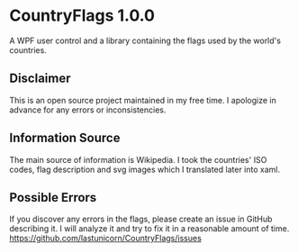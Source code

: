 CountryFlags 1.0.0
====================================================================================================

A WPF user control and a library containing the flags used by the world's countries.

## Disclaimer

This is an open source project maintained in my free time.
I apologize in advance for any errors or inconsistencies.

## Information Source

The main source of information is Wikipedia. I took the countries' ISO codes, flag description and svg images which I translated later into xaml.

## Possible Errors

If you discover any errors in the flags, please create an issue in GitHub describing it. I will analyze it and try to fix it in a reasonable amount of time.
https://github.com/lastunicorn/CountryFlags/issues